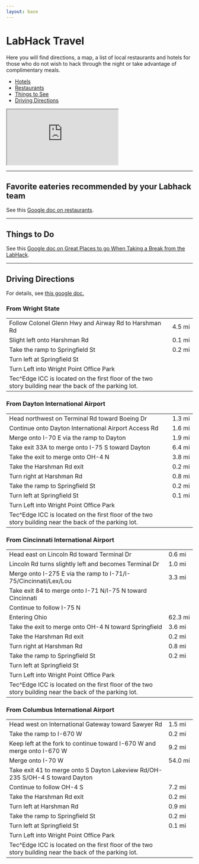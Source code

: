 ```yaml
---
layout: base
---
```

<div class="container">
<div class="row">

<h1 class="text-center">LabHack Travel</h1>

<div class="col-sm-6">
<p>
Here you will find directions, a map, a list of local restaurants
and hotels for those who do not wish to hack through the night or take
advantage of complimentary meals.
</p>

<ul>
	<li><a href="#hotels">Hotels</a></li>
	<li><a href="https://docs.google.com/document/d/1DewcUdcBN6EcUHU5QzANV2jxXatUgek1EHUeJH-p1KA/edit?usp=sharings">Restaurants</a></li>
	<li><a href="https://docs.google.com/document/d/1TnEBgtbCAD9c6p6EsxR_Gp8CEk0p-SRzxr7UmA1n0bY/edit?usp=sharing">Things to See</a></li>
	<li><a href="#driving_directions">Driving Directions</a></li>
</ul>
</div>

<div class="col-sm-6">
	<div class="embed-responsive embed-responsive-4by3">
	<iframe class="embed-responsive-item" src="https://mapsengine.google.com/map/u/0/embed?mid=zBQRgyLFcISg.kWLNRVdo-dkE"></iframe>
</div>
</div>

<hr/>

<section>
<h2 id="restaurants">Favorite eateries recommended by your Labhack team</h2>
See this <a href="https://docs.google.com/document/d/1DewcUdcBN6EcUHU5QzANV2jxXatUgek1EHUeJH-p1KA/edit?usp=sharings">Google doc on restaurants</a>.
</section>

<hr />

<section>
<h2 id="restaurants">Things to Do</h2>
See this <a href="https://docs.google.com/document/d/1TnEBgtbCAD9c6p6EsxR_Gp8CEk0p-SRzxr7UmA1n0bY/edit?usp=sharing">Google doc on Great Places to go When Taking a Break from the LabHack</a>.
</section>
<hr/>

<section>
<h2 id="driving_directions">Driving Directions</h2>
For details, see <a href="https://docs.google.com/document/d/1w6dBPkyBJTmsrW6rDZVowE0Ggt7nQ-ktf4J4aE89CKc/edit?usp=sharing">this google doc.</a>

<h3>From Wright State</h3>
<table class="table">
<tr><td>Follow Colonel Glenn Hwy and Airway Rd to Harshman Rd</td><td>4.5 mi</td></tr>
<tr><td>Slight left onto Harshman Rd</td><td>0.1 mi</td></tr>
<tr><td>Take the ramp to Springfield St</td><td>0.2 mi</td></tr>
<tr><td>Turn left at Springfield St</td><td></td></tr>
<tr><td>Turn Left into Wright Point Office Park</td><td></td></tr>
<tr><td>Tec^Edge ICC is located on the first floor of the two story building near the back of the parking lot.</td><td></td></tr>
</table>
<h3>From Dayton International Airport</h3>
<table class="table">
<tr><td>Head northwest on Terminal Rd toward Boeing Dr</td><td>1.3 mi</td></tr>
<tr><td>Continue onto Dayton International Airport Access Rd</td><td>1.6 mi</td></tr>
<tr><td>Merge onto I-70 E via the ramp to Dayton</td><td>1.9 mi</td></tr>
<tr><td>Take exit 33A to merge onto I-75 S toward Dayton</td><td>6.4 mi</td></tr>
<tr><td>Take the exit to merge onto OH-4 N</td><td>3.8 mi</td></tr>
<tr><td>Take the Harshman Rd exit</td><td>0.2 mi</td></tr>
<tr><td>Turn right at Harshman Rd</td><td>0.8 mi</td></tr>
<tr><td>Take the ramp to Springfield St</td><td>0.2 mi</td></tr>
<tr><td>Turn left at Springfield St</td><td>0.1 mi</td></tr>
<tr><td>Turn Left into Wright Point Office Park</td><td></td></tr>
<tr><td>Tec^Edge ICC is located on the first floor of the two story building near the back of the parking lot.</td><td></td></tr>
</table>
<h3>From Cincinnati International Airport</h3>
<table class="table">
<tr><td>Head east on Lincoln Rd toward Terminal Dr</td><td>0.6 mi</td></tr>
<tr><td>Lincoln Rd turns slightly left and becomes Terminal Dr</td><td>1.0 mi</td></tr>
<tr><td>Merge onto I-275 E via the ramp to I-71/I-75/Cincinnati/Lex/Lou</td><td>3.3 mi</td></tr>
<tr><td>Take exit 84 to merge onto I-71 N/I-75 N toward Cincinnati</td><td></td></tr>
<tr><td>Continue to follow I-75 N</td><td></td></tr>
<tr><td>Entering Ohio</td><td>62.3 mi</td></tr>
<tr><td>Take the exit to merge onto OH-4 N toward Springfield</td><td>3.6 mi</td></tr>
<tr><td>Take the Harshman Rd exit</td><td>0.2 mi</td></tr>
<tr><td>Turn right at Harshman Rd</td><td>0.8 mi</td></tr>
<tr><td>Take the ramp to Springfield St</td><td>0.2 mi</td></tr>
<tr><td>Turn left at Springfield St</td><td></td></tr>
<tr><td>Turn Left into Wright Point Office Park</td><td></td></tr>
<tr><td>Tec^Edge ICC is located on the first floor of the two story building near the back of the parking lot.</td><td></td></tr>
</table>
<h3>From Columbus International Airport</h3>
<table class="table">
<tr><td>Head west on International Gateway toward Sawyer Rd</td><td>1.5 mi</td></tr>
<tr><td>Take the ramp to I-670 W</td><td>0.2 mi</td></tr>
<tr><td>Keep left at the fork to continue toward I-670 W and merge onto I-670 W</td><td>9.2 mi</td></tr>
<tr><td>Merge onto I-70 W</td><td>54.0 mi</td></tr>
<tr><td>Take exit 41 to merge onto S Dayton Lakeview Rd/OH-235 S/OH-4 S toward Dayton</td><td></td></tr> 
<tr><td>Continue to follow OH-4 S</td><td>7.2 mi</td></tr>
<tr><td>Take the Harshman Rd exit</td><td>0.2 mi</td></tr>
<tr><td>Turn left at Harshman Rd</td><td>0.9 mi</td></tr>
<tr><td>Take the ramp to Springfield St</td><td>0.2 mi</td></tr>
<tr><td>Turn left at Springfield St</td><td>0.1 mi</td></tr>
<tr><td>Turn Left into Wright Point Office Park</td><td></td></tr>
<tr><td>Tec^Edge ICC is located on the first floor of the two story building near the back of the parking lot.</td><td></td></tr>
</table>
</section>
	


</div>
